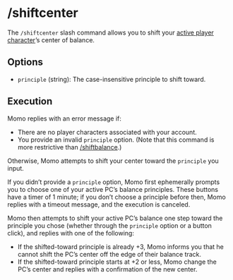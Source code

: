 # /shiftcenter

The `/shiftcenter` slash command allows you to shift your [active player character](../active-pc.md)’s center of balance.

## Options

- `principle` (string): The case-insensitive principle to shift toward.

## Execution

Momo replies with an error message if:

- There are no player characters associated with your account.
- You provide an invalid `principle` option. (Note that this command is more restrictive than [/shiftbalance](shiftbalance.md).)

Otherwise, Momo attempts to shift your center toward the `principle` you input.

If you didn’t provide a `principle` option, Momo first ephemerally prompts you to choose one of your active PC’s balance principles. These buttons have a timer of 1 minute; if you don’t choose a principle before then, Momo replies with a timeout message, and the execution is canceled.

Momo then attempts to shift your active PC’s balance one step toward the principle you chose (whether through the `principle` option or a button click), and replies with one of the following:

- If the shifted-toward principle is already +3, Momo informs you that he cannot shift the PC’s center off the edge of their balance track.
- If the shifted-toward principle starts at +2 or less, Momo change the PC’s center and replies with a confirmation of the new center.
